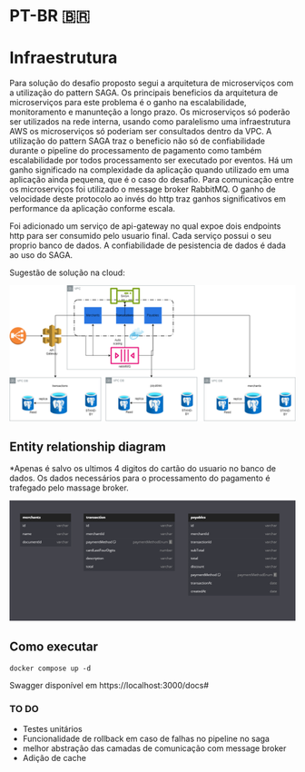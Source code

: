 # PT-BR 🇧🇷


# Infraestrutura

Para solução do desafio proposto segui a arquitetura de microserviços com a utilização do pattern SAGA.
Os principais beneficios da arquitetura de microserviços para este problema é o ganho na escalabilidade, monitoramento e manunteção a longo prazo. Os microserviços só poderão ser utilizados na rede interna, usando como paralelismo uma infraestrutura AWS os microserviços só poderiam ser consultados dentro da VPC.
A utilização do pattern SAGA traz o beneficio não só de confiabilidade durante o pipeline do processamento de pagamento como também escalabilidade por todos processamento ser executado por eventos. Há um ganho significado na complexidade da aplicação quando utilizado em uma aplicação ainda pequena, que é o caso do desafio. Para comunicação entre os microserviços foi utilizado o message broker RabbitMQ. O ganho de velocidade deste protocolo ao invés do http traz ganhos significativos em performance da aplicação conforme escala.

Foi adicionado um serviço de api-gateway no qual expoe dois endpoints http para ser consumido pelo usuario final.
Cada serviço possui o seu proprio banco de dados. A confiabilidade de pesistencia de dados é dada ao uso do SAGA.

Sugestão de solução na cloud:

![Microservices architecture](docs/images/architecture-diagram.png#center)


## Entity relationship diagram

*Apenas é salvo os ultimos 4 digitos do cartão do usuario no banco de dados. Os dados necessários para o processamento do pagamento é trafegado pelo massage broker.

![ERD](docs/images/erd.png#center)


## Como executar
```
docker compose up -d
```

Swagger disponível em
https://localhost:3000/docs#


### TO DO

- Testes unitários
- Funcionalidade de rollback em caso de falhas no pipeline no saga
- melhor abstração das camadas de comunicação com message broker
- Adição de cache
